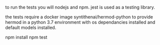to run the tests you will nodejs and npm. jest is used as a testing library.

the tests require a docker image syntithenai/hermod-python to provide hermod in a python 3.7 environment with os dependancies installed and default models installed.

npm install
npm test


